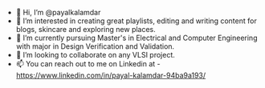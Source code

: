 - 👋 Hi, I’m @payalkalamdar
- 👀 I’m interested in creating great playlists, editing and writing content for blogs, skincare and exploring new places.
- 🌱 I’m currently pursuing Master's in Electrical and Computer Engineering with major in Design Verification and Validation.
- 💞️ I’m looking to collaborate on any VLSI project.
- 📫 You can reach out to me on Linkedin at - https://www.linkedin.com/in/payal-kalamdar-94ba9a193/

<!---
payalkalamdar/payalkalamdar is a ✨ special ✨ repository because its `README.md` (this file) appears on your GitHub profile.
You can click the Preview link to take a look at your changes.
--->

